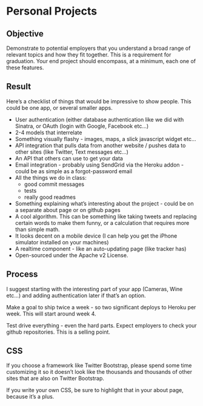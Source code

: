 # Personal Projects


## Objective
Demonstrate to potential employers that you understand a broad range of relevant topics and how they fit together. This is a requirement for graduation. Your end project should encompass, at a minimum, each one of these features.

## Result

Here’s a checklist of things that would be impressive to show people.  This could be one app, or several smaller apps.

* User authentication (either database authentication like we did with Sinatra, or OAuth (login with Google, Facebook etc…)
* 2-4 models that interrelate 
* Something visually flashy - images, maps, a slick javascript widget etc…
* API integration that pulls data from another website / pushes data to other sites (like Twitter, Text messages etc…)
* An API that others can use to get your data
* Email integration - probably using SendGrid via the Heroku addon - could be as simple as a forgot-password email
* All the things we do in class:
  * good commit messages
  * tests
  * really good readmes
* Something explaining what’s interesting about the project - could be on a separate about page or on github pages
* A cool algorithm. This can be something like taking tweets and replacing certain words to make them funny, or a calculation that requires more than simple math.
* It looks decent on a mobile device (I can help you get the iPhone simulator installed on your machines)
* A realtime component - like an auto-updating page (like tracker has)
* Open-sourced under the Apache v2 License.

## Process

I suggest starting with the interesting part of your app (Cameras, Wine etc…) and adding authentication later if that’s an option.

Make a goal to ship twice a week - so two significant deploys to Heroku per week. This will start around week 4.

Test drive everything - even the hard parts.  Expect employers to check your github repositories.  This is a selling point.

## CSS

If you choose a framework like Twitter Bootstrap, please spend some time customizing it so it doesn’t look like the thousands and thousands of other sites that are also on Twitter Bootstrap.

If you write your own CSS, be sure to highlight that in your about page, because it’s a plus.

